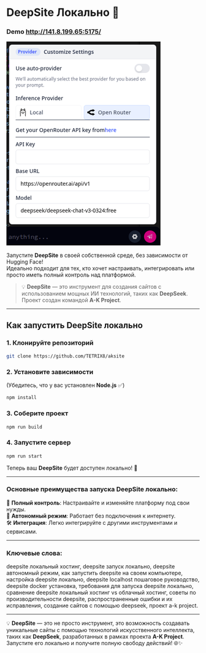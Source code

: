 # DeepSite Локально 🚀
### Demo http://141.8.199.65:5175/
![Баннер](./localconfig.png)

Запустите **DeepSite** в своей собственной среде, без зависимости от Hugging Face!  
Идеально подходит для тех, кто хочет настраивать, интегрировать или просто иметь полный контроль над платформой.

> 💡 **DeepSite** — это инструмент для создания сайтов с использованием мощных ИИ технологий, таких как **DeepSeek**. Проект создан командой **A-K Project**.

---

## Как запустить DeepSite локально

### 1. Клонируйте репозиторий
```bash
git clone https://github.com/TETRIX8/aksite  
```

### 2. Установите зависимости
(Убедитесь, что у вас установлен **Node.js** ✅)
```bash
npm install
```

### 3. Соберите проект
```bash
npm run build
```

### 4. Запустите сервер
```bash
npm run start
```

Теперь ваш **DeepSite** будет доступен локально! 🎉

---

### Основные преимущества запуска DeepSite локально:

🌟 **Полный контроль**: Настраивайте и изменяйте платформу под свои нужды.  
🚀 **Автономный режим**: Работает без подключения к интернету.  
🛠️ **Интеграция**: Легко интегрируйте с другими инструментами и сервисами.  

---

### Ключевые слова:
deepsite локальный хостинг, deepsite запуск локально, deepsite автономный режим, как запустить deepsite на своем компьютере, настройка deepsite локально, deepsite localhost пошаговое руководство, deepsite docker установка, требования для запуска deepsite локально, сравнение deepsite локальный хостинг vs облачный хостинг, советы по производительности deepsite, распространенные ошибки и их исправления, создание сайтов с помощью deepseek, проект a-k project.

---

💡 **DeepSite** — это не просто инструмент, это возможность создавать уникальные сайты с помощью технологий искусственного интеллекта, таких как **DeepSeek**, разработанных в рамках проекта **A-K Project**. Запустите его локально и получите полную свободу действий! 🌐✨
